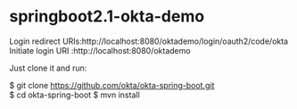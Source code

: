 # springboot2.1-okta-demo

Login redirect URIs:http://localhost:8080/oktademo/login/oauth2/code/okta</br>
Initiate login URI :http://localhost:8080/oktademo


Just clone it and run:

$ git clone https://github.com/okta/okta-spring-boot.git</br>
$ cd okta-spring-boot
$ mvn install

